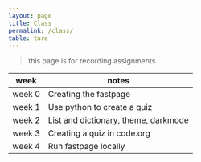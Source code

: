 ```yaml
---
layout: page
title: Class
permalink: /class/
table: ture
---
```


> this page is for recording assignments.

| week   | notes                                                       |
|--------|-------------------------------------------------------------|
| week 0 | Creating the fastpage                                       |
| week 1 | Use python to create a quiz                                 |
| week 2 | List and dictionary, theme, darkmode                        |
| week 3 | Creating a quiz in code.org                                 |
| week 4 | Run fastpage locally                                        |